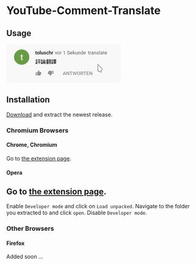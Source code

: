 # YouTube-Comment-Translate

## Usage
![](res/usage.gif)

## Installation
[Download](YouTube-Comment-Translate/releases/latest/) and extract the newest release.

### Chromium Browsers

#### Chrome, Chromium
Go to [the extension page](chrome://extensions/).

#### Opera 
Go to [the extension page](opera:extensions).
---
Enable `Developer mode` and click on `Load unpacked`.
Navigate to the folder you extracted to and click `open`. Disable `Developer mode`.

### Other Browsers

#### Firefox
Added soon ...
